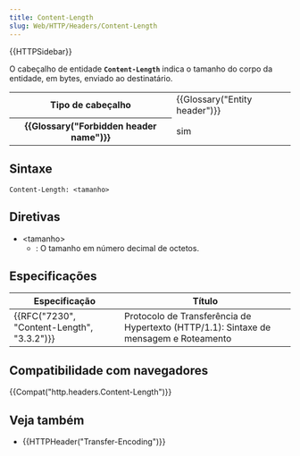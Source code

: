 ```yaml
---
title: Content-Length
slug: Web/HTTP/Headers/Content-Length
---
```

{{HTTPSidebar}}

O cabeçalho de entidade **`Content-Length`** indica o tamanho do corpo da entidade, em bytes, enviado ao destinatário.

<table class="properties">
  <tbody>
    <tr>
      <th scope="row">Tipo de cabeçalho</th>
      <td>{{Glossary("Entity header")}}</td>
    </tr>
    <tr>
      <th scope="row">{{Glossary("Forbidden header name")}}</th>
      <td>sim</td>
    </tr>
  </tbody>
</table>

## Sintaxe

```
Content-Length: <tamanho>
```

## Diretivas

- \<tamanho>
  - : O tamanho em número decimal de octetos.

## Especificações

| Especificação                                            | Título                                                                                |
| -------------------------------------------------------- | ------------------------------------------------------------------------------------- |
| {{RFC("7230", "Content-Length", "3.3.2")}} | Protocolo de Transferência de Hypertexto (HTTP/1.1): Sintaxe de mensagem e Roteamento |

## Compatibilidade com navegadores

{{Compat("http.headers.Content-Length")}}

## Veja também

- {{HTTPHeader("Transfer-Encoding")}}
